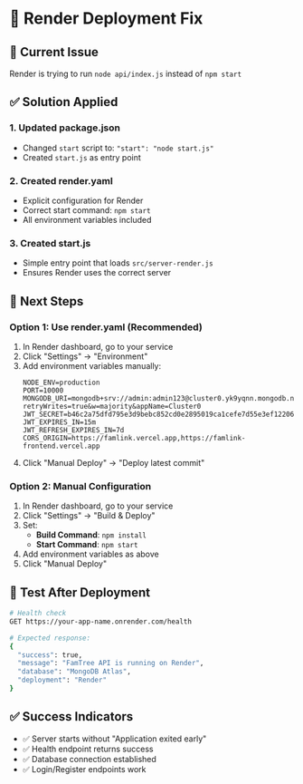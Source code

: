 # 🔧 Render Deployment Fix

## 🚨 **Current Issue**
Render is trying to run `node api/index.js` instead of `npm start`

## ✅ **Solution Applied**

### **1. Updated package.json**
- Changed `start` script to: `"start": "node start.js"`
- Created `start.js` as entry point

### **2. Created render.yaml**
- Explicit configuration for Render
- Correct start command: `npm start`
- All environment variables included

### **3. Created start.js**
- Simple entry point that loads `src/server-render.js`
- Ensures Render uses the correct server

## 🔄 **Next Steps**

### **Option 1: Use render.yaml (Recommended)**
1. In Render dashboard, go to your service
2. Click "Settings" → "Environment"
3. Add environment variables manually:
   ```
   NODE_ENV=production
   PORT=10000
   MONGODB_URI=mongodb+srv://admin:admin123@cluster0.yk9yqnn.mongodb.net/famtree?retryWrites=true&w=majority&appName=Cluster0
   JWT_SECRET=b46c2a75dfd795e3d9bebc852cd0e2895019ca1cefe7d55e3ef12206b3d018e0e67f08ad3a88317f83f3960e874675844b1296ef5e23
   JWT_EXPIRES_IN=15m
   JWT_REFRESH_EXPIRES_IN=7d
   CORS_ORIGIN=https://famlink.vercel.app,https://famlink-frontend.vercel.app
   ```
4. Click "Manual Deploy" → "Deploy latest commit"

### **Option 2: Manual Configuration**
1. In Render dashboard, go to your service
2. Click "Settings" → "Build & Deploy"
3. Set:
   - **Build Command**: `npm install`
   - **Start Command**: `npm start`
4. Add environment variables as above
5. Click "Manual Deploy"

## 🧪 **Test After Deployment**
```bash
# Health check
GET https://your-app-name.onrender.com/health

# Expected response:
{
  "success": true,
  "message": "FamTree API is running on Render",
  "database": "MongoDB Atlas",
  "deployment": "Render"
}
```

## ✅ **Success Indicators**
- ✅ Server starts without "Application exited early"
- ✅ Health endpoint returns success
- ✅ Database connection established
- ✅ Login/Register endpoints work 